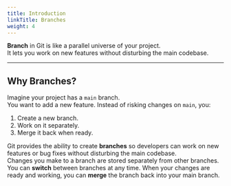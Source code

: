 ```yaml
---
title: Introduction
linkTitle: Branches
weight: 4
---
```


**Branch** in Git is like a parallel universe of your project.  
It lets you work on new features without disturbing the main codebase.

---

## Why Branches?

Imagine your project has a `main` branch.  
You want to add a new feature. Instead of risking changes on `main`, you:

1. Create a new branch.
2. Work on it separately.
3. Merge it back when ready.

Git provides the ability to create **branches** so developers can work on new features or bug fixes without disturbing the main codebase.  
Changes you make to a branch are stored separately from other branches. You can **switch** between branches at any time. When your changes are ready and working, you can **merge** the branch back into your main branch.
